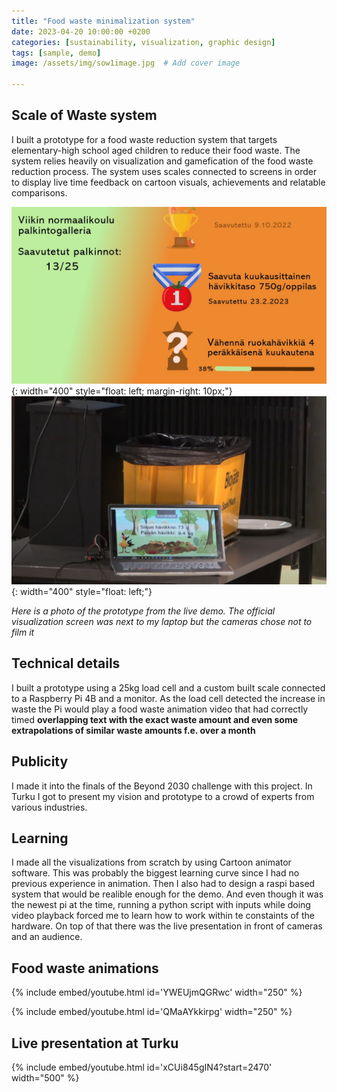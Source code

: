 ```yaml
---
title: "Food waste minimalization system"
date: 2023-04-20 10:00:00 +0200
categories: [sustainability, visualization, graphic design]
tags: [sample, demo]
image: /assets/img/sow1image.jpg  # Add cover image

---
```


## Scale of Waste system

 I built a prototype for a food waste reduction system that targets elementary-high school aged children to reduce their food waste. The system relies heavily on visualization and gamefication of the food waste reduction process. The system uses scales connected to screens in order to display live time feedback on cartoon visuals, achievements and relatable comparisons.



![vaaka](/assets/img/sow3.jpg){: width="400" style="float: left; margin-right: 10px;"} ![vaaka](/assets/img/sow2.jpg){: width="400" style="float: left;"}

 *Here is a photo of the prototype from the live demo. The official visualization screen was next to my laptop but the cameras chose not to film it*



## Technical details
I built a prototype using a 25kg load cell and a custom built scale connected to a Raspberry Pi 4B and a monitor. As the load cell detected the increase in waste the Pi would play a food waste animation video that had correctly timed **overlapping text with the exact waste amount and even some extrapolations of similar waste amounts f.e. over a month**



## Publicity
I made it into the finals of the Beyond 2030 challenge with this project. In Turku I got to present my vision and prototype to a crowd of experts from various industries.


## Learning
 I made all the visualizations from scratch by using Cartoon animator software. This was probably the biggest learning curve since I had no previous experience in animation. Then I also had to design a raspi based system that would be realible enough for the demo. And even though it was the newest pi at the time, running a python script with inputs while doing video playback forced me to learn how to work within te constaints of the hardware. On top of that there was the live presentation in front of cameras and an audience.



## Food waste animations 

{% include embed/youtube.html id='YWEUjmQGRwc' width="250" %}

{% include embed/youtube.html id='QMaAYkkirpg' width="250" %}



## Live presentation at Turku
{% include embed/youtube.html id='xCUi845gIN4?start=2470' width="500" %}



